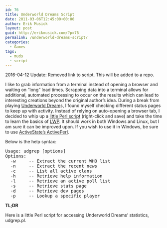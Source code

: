 ```yaml
---
id: 76
title: Underworld Dreams Script
date: 2011-03-06T12:45:00+00:00
author: Erik Musick
layout: post
guid: http://erikmusick.com/?p=76
permalink: /underworld-dreams-script/
categories:
  - Games
tags:
  - muds
  - script
---
```

2016-04-12 Update: Removed link to script. This will be added to a repo.

I like to grab information from a terminal instead of opening a browser and waiting on &#8220;long&#8221; load times. Scrapping data into a terminal allows for additional, automated processing to occur on the results which can lead to interesting creations beyond the original author&#8217;s idea. During a break from playing [Underworld Dream](http://dreams.daestroke.com/ "Homepage for Underworld Dreams, an online MUD.")s, I found myself checking different status pages to keep up with activity. Instead of relying on auto-opening a browser tab, I decided to whip up a [little Perl script](/content/scripts/udgrep.pl "Perl script for pulling down Underworld Dreams statistics") (right-click and save) and take the time to learn the basics of [LWP](http://search.cpan.org/%7Egaas/libwww-perl-5.837/lib/LWP.pm "CPAN page for the World Wide Web Perl library."). It should work in both Windows and Linux, but I am sure it can be improved upon. If you wish to use it in Windows, be sure to use [ActiveState&#8217;s ActivePerl](http://www.activestate.com/activeperl "Homepage for ActivePerl, a Perl port for Windows").

Below is the help syntax:

<pre>Usage: udgrep [options]
Options:
  -w     -- Extract the current WHO list
  -n     -- Extract the recent news
  -c     -- List all active clans
  -h     -- Retrieve help information
  -l     -- Retrieve an active poll list
  -s     -- Retrieve stats page
  -d     -- Retrieve dev pages
  -p     -- Lookup a specific player</pre>

**TL;DR**

Here is a little Perl script for accessing Underworld Dreams&#8217; statistics, udgrep.pl.
